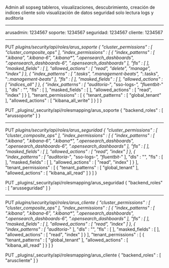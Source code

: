 Admin       all
sopseg      tableros, visualizaciones, descubrimiento, creación de indices 
cliente     solo visualización de datos
seguridad solo lectura logs y auditoria

------------

	
arusadmin: 1234567
soporte: 1234567
seguridad: 1234567
cliente: 1234567

------------

PUT _plugins/_security/api/roles/arus_soporte
{
    "cluster_permissions" : [
      "cluster_composite_ops"
    ],
    "index_permissions" : [
      {
        "index_patterns" : [
          ".kibana",
          ".kibana-6",
          ".kibana_*",
          ".opensearch_dashboards",
          ".opensearch_dashboards-6",
          ".opensearch_dashboards_*"
        ],
        "fls" : [ ],
        "masked_fields" : [ ],
        "allowed_actions" : [
          "read",
          "delete",
          "manage",
          "index"
        ]
      },
      {
        "index_patterns" : [
          ".tasks",
          ".management-beats",
          "*:.tasks",
          "*:.management-beats"
        ],
        "fls" : [ ],
        "masked_fields" : [ ],
        "allowed_actions" : [
          "indices_all"
        ]
      },
      {
        "index_patterns" : [
          "auditoria-*",
          "sso-logs-*",
          "fluentbit-*"
        ],
        "dls" : "",
        "fls" : [ ],
        "masked_fields" : [ ],
        "allowed_actions" : [
          "read",
          "index"
        ]
      }
    ],
    "tenant_permissions" : [
      {
        "tenant_patterns" : [
          "global_tenant"
        ],
        "allowed_actions" : [
          "kibana_all_write"
        ]
      }
    ]
}

PUT _plugins/_security/api/rolesmapping/arus_soporte
{
  "backend_roles" : [ "arussoporte" ]
}

-----------

PUT _plugins/_security/api/roles/arus_seguridad
{
    "cluster_permissions" : [
      "cluster_composite_ops"
    ],
    "index_permissions" : [
      {
        "index_patterns" : [
          ".kibana",
          ".kibana-6",
          ".kibana_*",
          ".opensearch_dashboards",
          ".opensearch_dashboards-6",
          ".opensearch_dashboards_*"
        ],
        "fls" : [ ],
        "masked_fields" : [ ],
        "allowed_actions" : [
          "read",
          "index"
        ]
      },
      {
        "index_patterns" : [
          "auditoria-*",
          "sso-logs-*",
          "fluentbit-*"
        ],
        "dls" : "",
        "fls" : [ ],
        "masked_fields" : [ ],
        "allowed_actions" : [
          "read",
          "index"
        ]
      }
    ],
    "tenant_permissions" : [
      {
        "tenant_patterns" : [
          "global_tenant"
        ],
        "allowed_actions" : [
          "kibana_all_read"
        ]
      }
    ]
}

PUT _plugins/_security/api/rolesmapping/arus_seguridad
{
  "backend_roles" : [ "arusseguridad" ]
}

-----------

PUT _plugins/_security/api/roles/arus_cliente
{
    "cluster_permissions" : [
      "cluster_composite_ops"
    ],
    "index_permissions" : [
      {
        "index_patterns" : [
          ".kibana",
          ".kibana-6",
          ".kibana_*",
          ".opensearch_dashboards",
          ".opensearch_dashboards-6",
          ".opensearch_dashboards_*"
        ],
        "fls" : [ ],
        "masked_fields" : [ ],
        "allowed_actions" : [
          "read",
          "index"
        ]
      },
      {
        "index_patterns" : [
          "auditoria-*"
        ],
        "dls" : "",
        "fls" : [ ],
        "masked_fields" : [ ],
        "allowed_actions" : [
          "read",
          "index"
        ]
      }
    ],
    "tenant_permissions" : [
      {
        "tenant_patterns" : [
          "global_tenant"
        ],
        "allowed_actions" : [
          "kibana_all_read"
        ]
      }
    ]
}

PUT _plugins/_security/api/rolesmapping/arus_cliente
{
  "backend_roles" : [ "aruscliente" ]
}